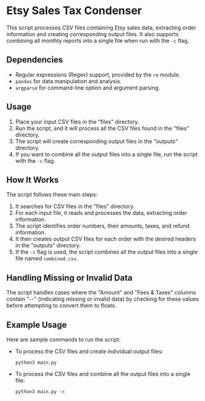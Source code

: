 # Etsy Sales Tax Condenser

This script processes CSV files containing Etsy sales data, extracting order information and creating corresponding output files. It also supports combining all monthly reports into a single file when run with the `-c` flag.

## Dependencies

- Regular expressions (Regex) support, provided by the `re` module.
- `pandas` for data manipulation and analysis.
- `argparse` for command-line option and argument parsing.

## Usage

1. Place your input CSV files in the "files" directory.
2. Run the script, and it will process all the CSV files found in the "files" directory.
3. The script will create corresponding output files in the "outputs" directory.
4. If you want to combine all the output files into a single file, run the script with the `-c` flag.

## How It Works

The script follows these main steps:

1. It searches for CSV files in the "files" directory.
2. For each input file, it reads and processes the data, extracting order information.
3. The script identifies order numbers, their amounts, taxes, and refund information.
4. It then creates output CSV files for each order with the desired headers in the "outputs" directory.
5. If the `-c` flag is used, the script combines all the output files into a single file named `combined.csv`.

## Handling Missing or Invalid Data

The script handles cases where the "Amount" and "Fees & Taxes" columns contain "--" (indicating missing or invalid data) by checking for these values before attempting to convert them to floats.

## Example Usage

Here are sample commands to run the script:

- To process the CSV files and create individual output files:

    ```
    python3 main.py
    ```

- To process the CSV files and combine all the output files into a single file:

    ```
    python3 main.py -c
    ```